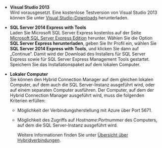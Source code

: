 
* **Visual Studio 2013** <br/>Wird vorausgesetzt. Eine kostenlose Testversion von Visual Studio 2013 können Sie unter [Visual Studio-Downloads](http://www.visualstudio.com/downloads/download-visual-studio-vs) herunterladen. 
* **SQL Server 2014 Express with Tools** <br/>Laden Sie Microsoft SQL Server Express kostenlos auf der Seite [Microsoft SQL Server Express Edition](http://www.microsoft.com/en-us/server-cloud/Products/sql-server-editions/sql-server-express.aspx) herunter. Wählen Sie die Option **SQL Server Express herunterladen**, geben Sie Ihr Profil ein, wählen Sie **SQL Server 2014 Express with Tools**, und klicken Sie dann auf „Continue“. Damit wird der Download des Installers für SQL Server Express sowie für SQL Server Express Management Tools gestartet. Speichern Sie das Installationspaket auf dem lokalen Computer.
* **Lokaler Computer** <br/>Sie können den Hybrid Connection Manager auf dem gleichen lokalen Computer, auf dem auch die SQL Server-Instanz ausgeführt wird, oder auf einem separaten Computer ausführen. Der Computer, auf dem der Hybrid Connection Manager ausgeführt wird, muss die folgenden Kriterien erfüllen:
  
  * Möglichkeit der Verbindungsherstellung mit Azure über Port 5671.
  * Möglichkeit des Zugriffs auf *Hostname*:*Portnummer* des Computers, auf dem die SQL Server-Instanz ausgeführt wird.  
    
    Weitere Informationen finden Sie unter [Übersicht über Hybridverbindungen](../articles/biztalk-services/integration-hybrid-connection-overview.md).



<!--HONumber=Jan17_HO3-->


